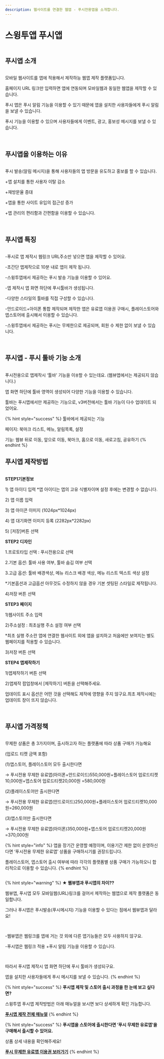 ```yaml
---
description: 웹사이트를 연결한 웹앱 - 푸시전용앱을 소개합니다.
---
```


# 스윙투앱 푸시앱

<figure><img src="../../../.gitbook/assets/구분선 (2).PNG" alt=""><figcaption></figcaption></figure>

## 푸시앱 소개

<div align="left">

<figure><img src="../../../.gitbook/assets/푸시앱1 (1).png" alt=""><figcaption></figcaption></figure>

</div>

﻿모바일 웹사이트를 앱에 적용해서 제작하능 웹앱 제작 플랫폼입니다.

홈페이지 URL 링크만 입력하면 앱에 연동되며 모바일웹과 동일한 웹앱을 제작할 수 있습니다.

푸시 앱은 푸시 알림 기능을 이용할 수 있기 때문에 앱을 설치한 사용자들에게 푸시 알림을 보낼 수 있습니다.

푸시 기능을 이용할 수 있으며 사용자들에게 이벤트, 광고, 홍보성 메시지를 보낼 수 있습니다.

﻿



## 푸시앱을 이용하는 이유

<div align="left">

<figure><img src="../../../.gitbook/assets/푸시앱2 (1).png" alt=""><figcaption></figcaption></figure>

</div>

﻿푸시 발송(알림 메시지)을 통해 사용자들의 앱 방문을 유도하고 홍보를 할 수 있습니다.

\+앱 설치를 통한 사용자 이탈 감소

\+재방문율 증대

\+앱을 통한 사이트 유입의 접근성 증가

\+앱 관리의 편리함과 간편함을 이용할 수 있습니다.

﻿



## 푸시앱 특징

<div align="left">

<figure><img src="../../../.gitbook/assets/푸시앱3 (1).png" alt=""><figcaption></figcaption></figure>

</div>

﻿-푸시로 앱 제작시 웹링크 URL주소만 넣으면 앱을 제작할 수 있어요.

\-초간단 앱제작으로 10분 내로 앱이 제작 됩니다.

\-스윙투앱에서 제공하는 푸시 발송 기능을 이용할 수 있어요.

\-앱 제작시 앱 화면 하단에 푸시툴바가 생성됩니다.

\-다양한 스타일의 툴바를 직접 구성할 수 있습니다.

\-안드로이드+아이폰 통합 제작되며 제작한 앱은 유료앱 이용권 구매시, 플레이스토어와 앱스토어에 출시해서 이용할 수 있습니다.

\-스윙투앱에서 제공하는 푸시는 무제한으로 제공되며, 회원 수 제한 없이 보낼 수 있습니다.

﻿



## 푸시앱 - 푸시 툴바 기능 소개

<div align="left">

<figure><img src="../../../.gitbook/assets/툴바기능소개.png" alt=""><figcaption></figcaption></figure>

</div>

푸시전용으로 앱제작시 ‘툴바’ 기능을 이`용`할 수 있는데요. (웹뷰앱에서는 제공되지 않습니다.)

앱 화면 하단에 툴바 영역이 생성되어 다양한 기능을 이용할 수 있습니다.

툴바는 푸시앱에서만 제공하는 기능으로, v3버전에서는 툴바 기능이 다수 업데이트 되었어요.

{% hint style="success" %}
툴바에서 제공되는 기능

페이지: 북마크 리스트, 메뉴, 알림목록, 설정

기능: 웹뷰 뒤로 이동, 앞으로 이동, 북마크, 홈으로 이동, 새로고침, 공유하기
{% endhint %}





## 푸시앱 제작방법

<div align="left">

<figure><img src="../../../.gitbook/assets/푸시앱-제작방법.png" alt=""><figcaption></figcaption></figure>

</div>

**STEP1기본정보**

1\) 앱 아이디 입력 \*앱 아이디는 앱의 고유 식별자이며 설정 후에는 변경할 수 없습니다.

2\) 앱 이름 입력

3\) 앱 아이콘 이미지 (1024px\*1024px)

4\) 앱 대기화면 이미지 등록 (2282px\*2282px)

5\) \[저장]버튼 선택



**STEP2 디자인**

1.프로토타입 선택 : 푸시전용으로 선택

2.기본 옵션: 툴바 사용 여부, 툴바 숨김 여부 선택

3.고급 옵션: 툴바 배경색상, 메뉴 리스크 배경 색상, 메뉴 리스트 텍스트 색상 설정

\*기본옵션과 고급옵션 아무것도 수정하지 않을 경우 기본 셋팅된 스타일로 제작됩니다.

4\)저장 버튼 선택



**STEP3 페이지**

1\)웹사이트 주소 입력

2\)주소설정 : 최초실행 주소 설정 여부 선택

\*최초 실행 주소란 앱에 연결한 웹사이트 외에 앱을 설치하고 처음에만 보여지는 별도 웹페이지를 적용할 수 있습니다.

3\)저장 버튼 선택



**STEP4 앱제작하기**

1\)앱제작하기 버튼 선택

2\)앱제작 팝업창에서 \[제작하기] 버튼을 선택해주세요.

업데이트 표시 옵션은 어떤 것을 선택해도 제작에 영향을 주지 않구요.최초 제작시에는 업데이트 창이 뜨지 않습니다.

﻿



## 푸시앱 가격정책

<div align="left">

<figure><img src="../../../.gitbook/assets/푸시앱-가격정책.png" alt=""><figcaption></figcaption></figure>

</div>

무제한 상품은 총 3가지이며, 출시하고자 하는 플랫폼에 따라 상품 구매가 가능해요

(업로드 티켓 금액 포함)

(1)앱스토어, 플레이스토어 모두 출시한다면

→ 푸시전용 무제한 유료앱(아이폰+안드로이드)550,000원+플레이스토어 업로드티켓10,000원+앱스토어 업로드티켓20,000원 =580,000원

(2)플레이스토어만 출시한다면

→ 푸시전용 무제한 유료앱(안드로이드)250,000원+플레이스토어 업로드티켓10,000원=260,000원

(3)앱스토어만 출시한다면

→ 푸시전용 무제한 유료앱(아이폰)350,000원+앱스토어 업로드티켓20,000원=370,000원

{% hint style="info" %}
앱을 장기간 운영할 예정이며, 이용기간 제한 없이 운영하신다면 ‘푸시전용 무제한 유료앱’ 상품을 구매하시기를 권장드립니다.

플레이스토어, 앱스토어 출시 여부에 따라 각각의 플랫폼별 상품 구매가 가능하오니 합리적으로 이용할 수 있습니다.
{% endhint %}

<figure><img src="../../../.gitbook/assets/구분선 (2).PNG" alt=""><figcaption></figcaption></figure>

{% hint style="warning" %}
**★ 웹뷰앱과 푸시앱의 차이??**

웹뷰앱, 푸시앱 모두 모바일웹(URL)링크를 걸어서 제작하는 웹앱으로 제작 플랫폼은 동일합니다.

그러나 푸시앱은 푸시발송(푸시메시지) 기능을 이용할 수 있다는 점에서 웹뷰앱과 달라요!

​

\-웹뷰앱은 웹링크를 앱에 거는 것 외에 다른 앱기능들은 모두 사용하지 않구요.

\-푸시앱은 웹링크 적용 +푸시 알림 기능을 이용할 수 있습니다.

​

따라서 푸시앱 제작시 앱 화면 하단에 푸시 툴바가 생성되구요.

앱을 설치한 사용자들에게 푸시 메시지를 보낼 수 있습니다.
{% endhint %}

{% hint style="success" %}
**푸시앱 제작 및 스토어 출시 과정을 한 눈에 보고 싶다면?**

스윙투앱 푸시앱 제작방법은 아래 매뉴얼을 보시면 보다 상세하게 확인 가능합니다.

[**푸시앱 제작 전체 매뉴얼**](https://help-7.gitbook.io/undefined/manual/v3/webapp/push)
{% endhint %}

{% hint style="success" %}
**푸시앱을 스토어에 출시한다면 ‘푸시 무제한 유료앱’을 구매해서 출시할 수 있어요.**

상품 상세 내용을 확인해주세요!

[**푸시 무제한 유료앱 이용권 보러가기**](https://help-7.gitbook.io/undefined/manual/appmanage/pay/push-unlimited)
{% endhint %}



